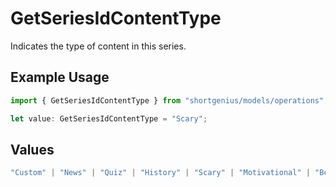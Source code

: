 # GetSeriesIdContentType

Indicates the type of content in this series.

## Example Usage

```typescript
import { GetSeriesIdContentType } from "shortgenius/models/operations";

let value: GetSeriesIdContentType = "Scary";
```

## Values

```typescript
"Custom" | "News" | "Quiz" | "History" | "Scary" | "Motivational" | "Bedtime" | "FunFacts" | "LifeTips" | "ELI5" | "Philosophy"
```